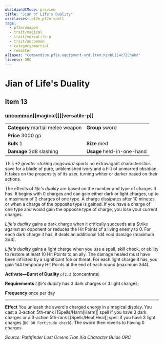 ```yaml
---
obsidianUIMode: preview
title: "Jian of Life's Duality"
cssclasses: pf2e,pf2e-spell
tags:
  - pf2e/weapon
  - trait/magical
  - trait/versatile-p
  - trait/uncommon
  - category/martial
  - remaster
aliases: "Compendium.pf2e.equipment-srd.Item.KzvbL114c72EhWhd"
license: ORC
---
```

# Jian of Life's Duality
## Item 13
### [uncommon](uncommon "Uncommon Rarity Trait")[[magical]][[versatile-p]]

|  |  |
| -- | -- |
| **Category** martial melee weapon | **Group** sword |
| **Price** 3000 gp |  |
| **Bulk** 1 | **Size** med |
| **Damage** 3d8 slashing  | **Usage** held-in-one-hand |



This _+2 greater striking longsword_ sports no extravagant characteristics save for a blade of pure, unblemished ivory and a hilt of unmarred obsidian. It takes on the propensity of its user, turning whiter or darker based on their actions.

The effects of _life's duality_ are based on the number and type of charges it has. It begins with 0 charges and can gain either dark or light charges, up to a maximum of 3 charges of one type. A charge dissipates after 10 minutes or when a charge of the opposite type is gained. If you have a charge of one type and would gain the opposite type of charge, you lose your current charges.

_Life's duality_ gains a dark charge when it critically succeeds at a Strike against an opponent or reduces the Hit Points of a living enemy to 0. For each dark charge it has, it deals an additional 1d4 void damage (maximum 3d4).

_Life's duality_ gains a light charge when you use a spell, skill check, or ability to restore at least 10 Hit Points to an ally. The damage healed must have been inflicted by a significant foe or threat. For each light charge it has, you gain 1d4 temporary Hit Points at the end of each round (maximum 3d4).

**Activate—Burst of Duality** `pf2:3` (concentrate)

**Requirements** _Life's duality_ has 3 dark charges or 3 light charges;

**Frequency** once per day

* * *

**Effect** You unleash the sword's charged energy in a magical display. You cast a 3-action 5th-rank [[Spells/Harm|Harm]] spell if you have 3 dark charges or a 3-action 5th-rank [[Spells/Heal|Heal]] spell if you have 3 light charges (`DC 30 Fortitude check`). The sword then reverts to having 0 charges.

*Source: Pathfinder Lost Omens Tian Xia Character Guide*
*ORC*